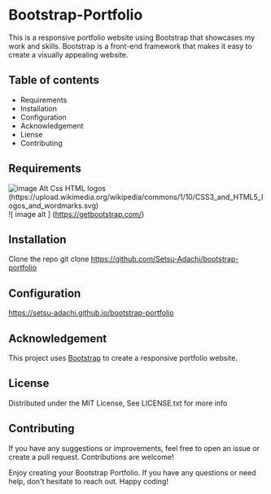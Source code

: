 # Bootstrap-Portfolio
This is a responsive portfolio website using Bootstrap that showcases my work and skills. Bootstrap is a front-end framework that makes it easy to create a visually appealing website.

## Table of contents

- Requirements
- Installation
- Configuration
- Acknowledgement
- Liense
- Contributing



## Requirements
![image Alt Css HTML logos (https://upload.wikimedia.org/wikipedia/commons/1/10/CSS3_and_HTML5_logos_and_wordmarks.svg)](https://commons.wikimedia.org/wiki/File:CSS3_and_HTML5_logos_and_wordmarks.svg)
![ image alt ]
(https://getbootstrap.com/)

## Installation
Clone the repo
git clone https://github.com/Setsu-Adachi/bootstrap-portfolio

## Configuration
https://setsu-adachi.github.io/bootstrap-portfolio

## Acknowledgement
This project uses [Bootstrap](https://getbootstrap.com/) to create a responsive portfolio website.

## License
Distributed under the MIT License, See LICENSE.txt for more info

## Contributing
If you have any suggestions or improvements, feel free to open an issue or create a pull request. Contributions are welcome!

Enjoy creating your Bootstrap Portfolio. If you have any questions or need help, don't hesitate to reach out. Happy coding!

